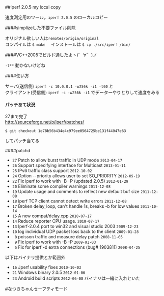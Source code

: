 ##iperf 2.0.5 my local copy

速度測定用のツール。`iperf 2.0.5` のローカルコピー   

####simplizeした不要ファイル削除

オリジナル欲しい人は`remotes/origin/original`    
コンパイルは `$ make  ` インストールは ` $ cp ./src/iperf /bin/  `  

####VC++2005でビルド通したよヽ(゜∀゜)ノ

`-t**` 動かないけどね


####使い方

サーバ(送信側) `iperf -c 10.0.0.1 -w256k -i1 -t60`   と  
クライアント(受信側) `iperf -s -w256k -i1` でデーターやりとりして速度をみる   


#### パッチあて状況

27まで完了  
http://sourceforge.net/p/iperf/patches/  

    $ git checkout 1e78b56b434e4c979ee0564725be131f44047e63   

してパッチ当てる

####patchd

* `27` Patch to allow burst traffic in UDP mode                      `2013-04-17`  
* `26` Support specifying interface for Multicast                    `2013-01-11`  
* `25` IPv6 traffic class support                                    `2012-10-02`  
* `24` Option --priority allows user to set SO_PRIORITY              `2012-09-19`  
* `22` Fix iperf to work with -B -P (updated 2.0.5)                  `2012-01-29`  
* `20` Eliminate some compiler warnings                              `2011-12-08`  
* `19` Update usage and comments to reflect new default buf size     `2011-12-08`  
* `18` iperf TCP client cannot detect write errors                   `2011-12-08`  
* `17` Broken delay_loop, can't handle 1s, breaks -b for low values  `2011-10-14`  
* `15` A new compat/​delay.cpp                                       `2010-07-17`  
* `14` Reduce reporter CPU usage.                                    `2010-07-17`  
* `13` Iperf-2.0.4 port to win32 and visual studio 2003              `2009-12-23`  
* `10` log individual UDP packet loss back to the client             `2009-01-28`  
* ` 8` poisson traffic and measure delay patch                       `2008-11-05`  
* ` 9` Fix iperf to work with -B -P                                  `2009-01-03`  
* ` 5` Fix for iperf -d extra connections (bug# 1903811)             `2008-04-25`  

以下はバイナリ提供とか範囲外  

* `16`    Jperf usability fixes                                      `2010-10-03`  
* `21`    Windows binary 2.0.5                                       `2012-01-06`  
* `23`    Android build scripts                                      `2012-06-08`  バイナリは一緒に入れといた  
 

#なつきちゃんセーフティモード

